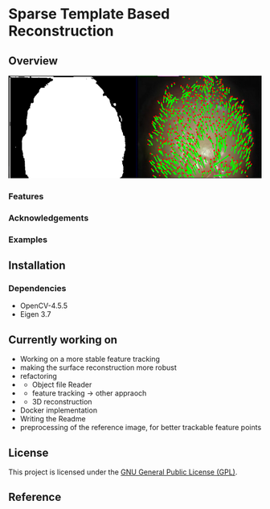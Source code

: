 <h1> Sparse Template Based Reconstruction </h1>

## Overview
![Alternativer Text](./data/image.png)



### Features

### Acknowledgements

### Examples

## Installation
### Dependencies
<ul>
    <li>OpenCV-4.5.5</li>
    <li>Eigen 3.7</li>
    
</ul>

## Currently working on
- Working on a more stable feature tracking
- making the surface reconstruction more robust 
- refactoring
-   - Object file Reader
- - feature tracking -> other appraoch
- - 3D reconstruction
- Docker implementation
- Writing the Readme
- preprocessing of the reference image, for better trackable feature points

## License

This project is licensed under the [GNU General Public License (GPL)](https://www.gnu.org/licenses/gpl-3.0.html).


## Reference